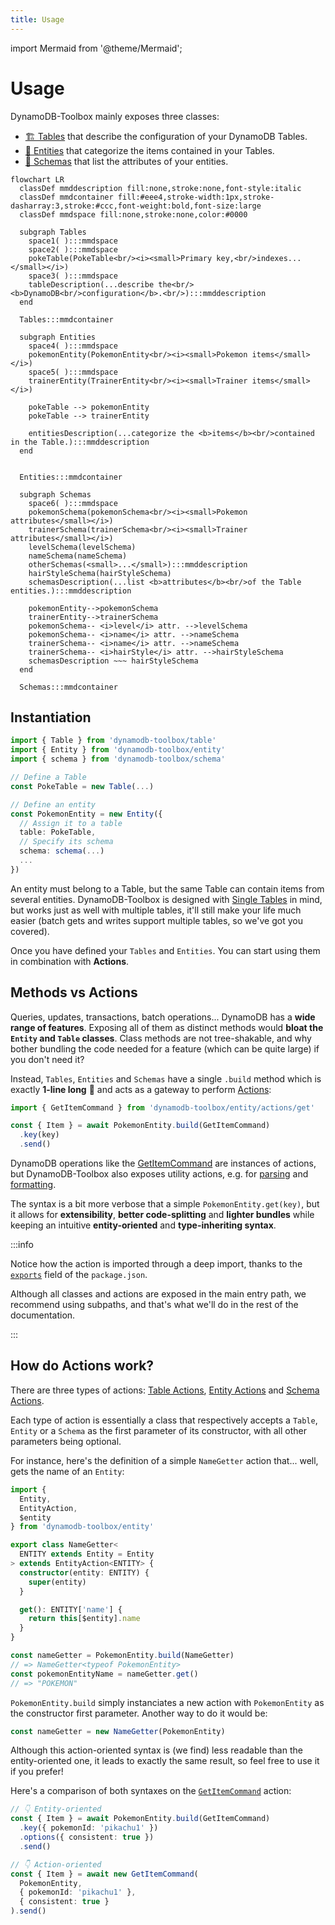 ```yaml
---
title: Usage
---
```


import Mermaid from '@theme/Mermaid';

# Usage

DynamoDB-Toolbox mainly exposes three classes:

- [🏗️ Tables](../../2-tables/1-usage/index.md) that describe the configuration of your DynamoDB Tables.
- [🐶 Entities](../../3-entities/1-usage/index.md) that categorize the items contained in your Tables.
- [📐 Schemas](../../4-schemas/1-usage/index.md) that list the attributes of your entities.

```mermaid
flowchart LR
  classDef mmddescription fill:none,stroke:none,font-style:italic
  classDef mmdcontainer fill:#eee4,stroke-width:1px,stroke-dasharray:3,stroke:#ccc,font-weight:bold,font-size:large
  classDef mmdspace fill:none,stroke:none,color:#0000

  subgraph Tables
    space1( ):::mmdspace
    space2( ):::mmdspace
    pokeTable(PokeTable<br/><i><small>Primary key,<br/>indexes...</small></i>)
    space3( ):::mmdspace
    tableDescription(...describe the<br/><b>DynamoDB<br/>configuration</b>.<br/>):::mmddescription
  end

  Tables:::mmdcontainer

  subgraph Entities
    space4( ):::mmdspace
    pokemonEntity(PokemonEntity<br/><i><small>Pokemon items</small></i>)
    space5( ):::mmdspace
    trainerEntity(TrainerEntity<br/><i><small>Trainer items</small></i>)

    pokeTable --> pokemonEntity
    pokeTable --> trainerEntity

    entitiesDescription(...categorize the <b>items</b><br/>contained in the Table.):::mmddescription
  end


  Entities:::mmdcontainer

  subgraph Schemas
    space6( ):::mmdspace
    pokemonSchema(pokemonSchema<br/><i><small>Pokemon attributes</small></i>)
    trainerSchema(trainerSchema<br/><i><small>Trainer attributes</small></i>)
    levelSchema(levelSchema)
    nameSchema(nameSchema)
    otherSchemas(<small>...</small>):::mmddescription
    hairStyleSchema(hairStyleSchema)
    schemasDescription(...list <b>attributes</b><br/>of the Table entities.):::mmddescription

    pokemonEntity-->pokemonSchema
    trainerEntity-->trainerSchema
    pokemonSchema-- <i>level</i> attr. -->levelSchema
    pokemonSchema-- <i>name</i> attr. -->nameSchema
    trainerSchema-- <i>name</i> attr. -->nameSchema
    trainerSchema-- <i>hairStyle</i> attr. -->hairStyleSchema
    schemasDescription ~~~ hairStyleSchema
  end

  Schemas:::mmdcontainer
```

## Instantiation

```ts
import { Table } from 'dynamodb-toolbox/table'
import { Entity } from 'dynamodb-toolbox/entity'
import { schema } from 'dynamodb-toolbox/schema'

// Define a Table
const PokeTable = new Table(...)

// Define an entity
const PokemonEntity = new Entity({
  // Assign it to a table
  table: PokeTable,
  // Specify its schema
  schema: schema(...)
  ...
})
```

An entity must belong to a Table, but the same Table can contain items from several entities. DynamoDB-Toolbox is designed with [Single Tables](https://www.alexdebrie.com/posts/dynamodb-single-table/) in mind, but works just as well with multiple tables, it'll still make your life much easier (batch gets and writes support multiple tables, so we've got you covered).

Once you have defined your `Tables` and `Entities`. You can start using them in combination with **Actions**.

## Methods vs Actions

Queries, updates, transactions, batch operations... DynamoDB has a **wide range of features**. Exposing all of them as distinct methods would **bloat the `Entity` and `Table` classes**. Class methods are not tree-shakable, and why bother bundling the code needed for a feature (which can be quite large) if you don't need it?

Instead, `Tables`, `Entities` and `Schemas` have a single `.build` method which is exactly **1-line long** 🤯 and acts as a gateway to perform [Actions](#how-do-actions-work):

```ts
import { GetItemCommand } from 'dynamodb-toolbox/entity/actions/get'

const { Item } = await PokemonEntity.build(GetItemCommand)
  .key(key)
  .send()
```

DynamoDB operations like the [GetItemCommand](../../3-entities/3-actions/1-get-item/index.md) are instances of actions, but DynamoDB-Toolbox also exposes utility actions, e.g. for [parsing](../../3-entities/3-actions/16-parse/index.md) and [formatting](../../3-entities/3-actions/19-format/index.md).

The syntax is a bit more verbose that a simple `PokemonEntity.get(key)`, but it allows for **extensibility**, **better code-splitting** and **lighter bundles** while keeping an intuitive **entity-oriented** and **type-inheriting syntax**.

:::info

Notice how the action is imported through a deep import, thanks to the [`exports`](https://nodejs.org/api/packages.html#subpath-exports) field of the `package.json`.

Although all classes and actions are exposed in the main entry path, we recommend using subpaths, and that's what we'll do in the rest of the documentation.

:::

## How do Actions work?

There are three types of actions: [Table Actions](../../2-tables/2-actions/1-scan/index.md), [Entity Actions](../../3-entities/3-actions/1-get-item/index.md) and [Schema Actions](../../4-schemas/14-actions/1-parse.md).

Each type of action is essentially a class that respectively accepts a `Table`, `Entity` or a `Schema` as the first parameter of its constructor, with all other parameters being optional.

For instance, here's the definition of a simple `NameGetter` action that... well, gets the name of an `Entity`:

```ts
import {
  Entity,
  EntityAction,
  $entity
} from 'dynamodb-toolbox/entity'

export class NameGetter<
  ENTITY extends Entity = Entity
> extends EntityAction<ENTITY> {
  constructor(entity: ENTITY) {
    super(entity)
  }

  get(): ENTITY['name'] {
    return this[$entity].name
  }
}

const nameGetter = PokemonEntity.build(NameGetter)
// => NameGetter<typeof PokemonEntity>
const pokemonEntityName = nameGetter.get()
// => "POKEMON"
```

`PokemonEntity.build` simply instanciates a new action with `PokemonEntity` as the constructor first parameter. Another way to do it would be:

```ts
const nameGetter = new NameGetter(PokemonEntity)
```

Although this action-oriented syntax is (we find) less readable than the entity-oriented one, it leads to exactly the same result, so feel free to use it if you prefer!

Here's a comparison of both syntaxes on the [`GetItemCommand`](/docs/entities/actions/get-item) action:

```ts
// 👇 Entity-oriented
const { Item } = await PokemonEntity.build(GetItemCommand)
  .key({ pokemonId: 'pikachu1' })
  .options({ consistent: true })
  .send()

// 👇 Action-oriented
const { Item } = await new GetItemCommand(
  PokemonEntity,
  { pokemonId: 'pikachu1' },
  { consistent: true }
).send()
```

<!-- TODO: Add examples next -->
